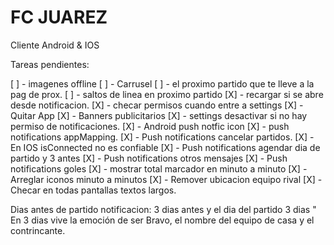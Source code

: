 FC JUAREZ
=======================
Cliente Android & IOS

Tareas pendientes:

[ ] - imagenes offline
[ ] - Carrusel
[ ] - el proximo partido que te lleve a la pag de prox.
[ ] - saltos de linea en proximo partido
[X] - recargar si se abre desde notificacion.
[X] - checar permisos cuando entre a settings
[X] - Quitar App
[X] - Banners publicitarios
[X] - settings desactivar si no hay permiso de notificaciones.
[X] - Android push notfic icon
[X] - push notifications appMapping.
[X] - Push notifications cancelar partidos.
[X] - En IOS isConnected no es confiable
[X] - Push notifications agendar dia de partido y 3 antes
[X] - Push notifications otros mensajes
[X] - Push notifications goles
[X] - mostrar total marcador en minuto a minuto
[X] - Arreglar iconos minuto a minutos
[X] - Remover ubicacion equipo rival
[X] - Checar en todas pantallas textos largos.

Dias antes de partido notificacion:
3 dias antes y el dia del partido
3 dias " En 3 dias vive la emoción de ser Bravo, el nombre del equipo de casa y el contrincante.